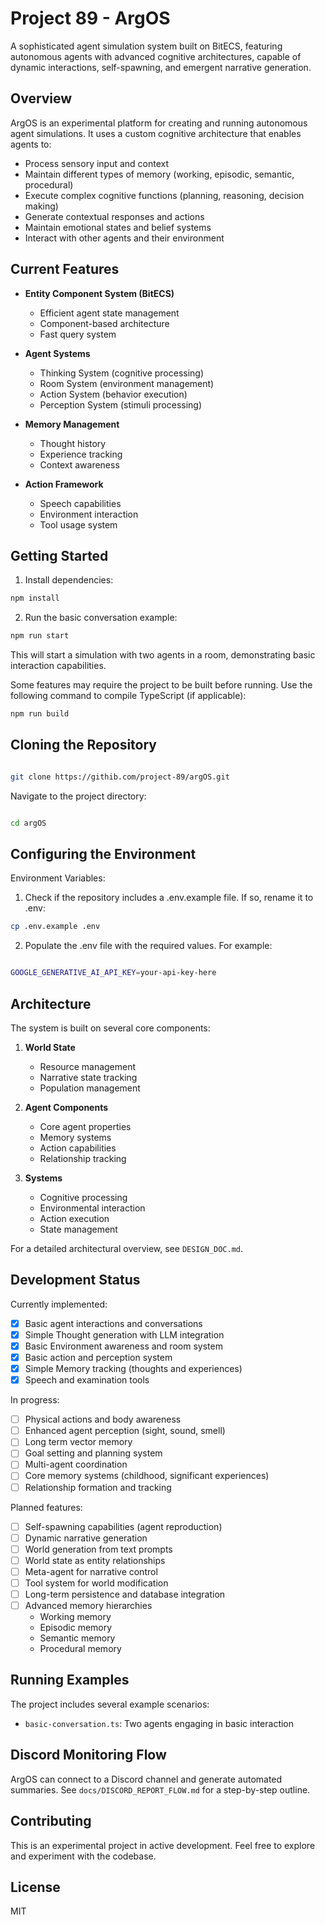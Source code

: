 # Project 89 - ArgOS

A sophisticated agent simulation system built on BitECS, featuring autonomous agents with advanced cognitive architectures, capable of dynamic interactions, self-spawning, and emergent narrative generation.

## Overview

ArgOS is an experimental platform for creating and running autonomous agent simulations. It uses a custom cognitive architecture that enables agents to:

- Process sensory input and context
- Maintain different types of memory (working, episodic, semantic, procedural)
- Execute complex cognitive functions (planning, reasoning, decision making)
- Generate contextual responses and actions
- Maintain emotional states and belief systems
- Interact with other agents and their environment

## Current Features

- **Entity Component System (BitECS)**

  - Efficient agent state management
  - Component-based architecture
  - Fast query system

- **Agent Systems**

  - Thinking System (cognitive processing)
  - Room System (environment management)
  - Action System (behavior execution)
  - Perception System (stimuli processing)

- **Memory Management**

  - Thought history
  - Experience tracking
  - Context awareness

- **Action Framework**
  - Speech capabilities
  - Environment interaction
  - Tool usage system

## Getting Started

1. Install dependencies:

```bash
npm install
```

2. Run the basic conversation example:

```bash
npm run start
```

This will start a simulation with two agents in a room, demonstrating basic interaction capabilities.

Some features may require the project to be built before running. Use the following command to compile TypeScript (if applicable):

```bash
npm run build
```

## Cloning the Repository

```bash

git clone https://githib.com/project-89/argOS.git
```
Navigate to the project directory:

```bash

cd argOS
```

## Configuring the Environment

Environment Variables:

1. Check if the repository includes a .env.example file. If so, rename it to .env:

```bash
cp .env.example .env
```

2. Populate the .env file with the required values. For example:

```bash

GOOGLE_GENERATIVE_AI_API_KEY=your-api-key-here
```

## Architecture

The system is built on several core components:

1. **World State**

   - Resource management
   - Narrative state tracking
   - Population management

2. **Agent Components**

   - Core agent properties
   - Memory systems
   - Action capabilities
   - Relationship tracking

3. **Systems**
   - Cognitive processing
   - Environmental interaction
   - Action execution
   - State management

For a detailed architectural overview, see `DESIGN_DOC.md`.

## Development Status

Currently implemented:

- [x] Basic agent interactions and conversations
- [x] Simple Thought generation with LLM integration
- [x] Basic Environment awareness and room system
- [x] Basic action and perception system
- [x] Simple Memory tracking (thoughts and experiences)
- [x] Speech and examination tools

In progress:

- [ ] Physical actions and body awareness
- [ ] Enhanced agent perception (sight, sound, smell)
- [ ] Long term vector memory
- [ ] Goal setting and planning system
- [ ] Multi-agent coordination
- [ ] Core memory systems (childhood, significant experiences)
- [ ] Relationship formation and tracking

Planned features:

- [ ] Self-spawning capabilities (agent reproduction)
- [ ] Dynamic narrative generation
- [ ] World generation from text prompts
- [ ] World state as entity relationships
- [ ] Meta-agent for narrative control
- [ ] Tool system for world modification
- [ ] Long-term persistence and database integration
- [ ] Advanced memory hierarchies
  - Working memory
  - Episodic memory
  - Semantic memory
  - Procedural memory

## Running Examples

The project includes several example scenarios:

- `basic-conversation.ts`: Two agents engaging in basic interaction

## Discord Monitoring Flow

ArgOS can connect to a Discord channel and generate automated summaries.
See `docs/DISCORD_REPORT_FLOW.md` for a step-by-step outline.

## Contributing

This is an experimental project in active development. Feel free to explore and experiment with the codebase.

## License

MIT

